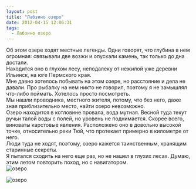 ```yaml
---
layout: post
title: "Лабзино озеро"
date: 2012-04-15 12:06:31
tags:
  - Лабзино озеро
---
```

Об этом озере ходят местные легенды. Одни говорят, что глубина в нем
огромная: связывали две возжи и опускали камень, так только до дна
достали.  
Находится оно в глухом лесу, неподалеку от нежилой уже деревни Ильинск,
на юге Пермского края.  
Мне давно хотелось побывать на этом озере, но расстояние и дела не
давали. Про рыбалку на нем никто не говорил, поэтому я не замышлял
что-либо поймать. Хотелось просто посмотреть.  
Мы нашли проводника, местного жителя, потому, что без него, даже зная
приблизительно место, найти озеро невозможно.  
Озеро находится в котловине провала, вода мутная. Весной туда текут
ручьи талой воды с полей, но уровень не поднимается. Скорее всего,
виноваты карстовые явления. Расположено оно в довольно высокой точке,
относительно реки Тюй, что протекает примерно в километре от него.  
Люди туда не ходят, поэтому, озеро кажется таинственным, хранящим
старинные секреты.  
Я пытался сходить на него еще раз, но не нашел в глухих лесах. Думаю,
этим летом повторить поход, но с навигатором.  
![озеро](http://fishingguru.ru/uploads/images/00/00/01/2012/04/15/560f11.jpg)

![озеро](http://fishingguru.ru/uploads/images/00/00/01/2012/04/15/2d7854.jpg)

